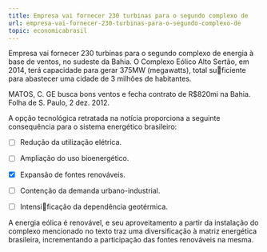 ```yaml
---
title: Empresa vai fornecer 230 turbinas para o segundo complexo de
url: empresa-vai-fornecer-230-turbinas-para-o-segundo-complexo-de
topic: economicabrasil
---
```



Empresa vai fornecer 230 turbinas para o segundo complexo de energia à base de ventos, no sudeste da Bahia. O Complexo Eólico Alto Sertão, em 2014, terá capacidade para gerar 375MW (megawatts), total suficiente para abastecer uma cidade de 3 milhões de habitantes.

MATOS, C. GE busca bons ventos e fecha contrato de R$820mi na Bahia. Folha de S. Paulo, 2 dez. 2012.

A opção tecnológica retratada na notícia proporciona a seguinte consequência para o sistema energético brasileiro:



- [ ] Redução da utilização elétrica.
- [ ] Ampliação do uso bioenergético.
- [x] Expansão de fontes renováveis.
- [ ] Contenção da demanda urbano-industrial.
- [ ] Intensificação da dependência geotérmica.


A energia eólica é renovável, e seu aproveitamento a partir da instalação do complexo mencionado no texto traz uma diversificação à matriz energética brasileira, incrementando a participação das fontes renováveis na mesma.

